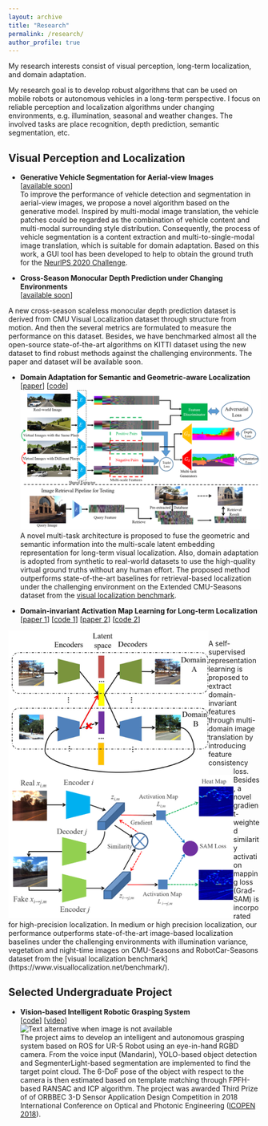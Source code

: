 ```yaml
---
layout: archive
title: "Research"
permalink: /research/
author_profile: true
---
```


My research interests consist of visual perception, long-term localization, and domain adaptation.

My research goal is to develop robust algorithms that can be used on mobile robots or autonomous vehicles in a long-term perspective. I focus on reliable perception and localization algorithms under changing environments, e.g. illumination, seasonal and weather changes. The involved tasks are place recognition, depth prediction, semantic segmentation, etc. 

<!-- My research consists of visual perception, long-term localization, and multi-agent control.

My research goal is to develop intelligent and robust algorithms that can be used on mobile robots for the sake of challenges from both time and space. For outdoor mobile vehicles, I seek for reliable perception and localization algorithms under changing environments in a long-term perspective. From the spatial view, I also engage in the precise control of multiple agents for a stable autonomous system.    -->


## Visual Perception and Localization

* **Generative Vehicle Segmentation for Aerial-view Images** <br>[[available soon]()] <br> 
To improve the performance of vehicle detection and segmentation in aerial-view images, we propose a novel algorithm based on the generative model. Inspired by multi-modal image translation, the vehicle patches could be regarded as the combination of vehicle content and multi-modal surrounding style distribution. Consequently, the process of vehicle segmentation is a content extraction and multi-to-single-modal image translation, which is suitable for domain adaptation. Based on this work, a GUI tool has been developed to help to obtain the ground truth for the [NeurlPS 2020 Challenge](http://challenge.interaction-dataset.com/prediction-challenge/intro).

* **Cross-Season Monocular Depth Prediction under Changing Environments** <br> [[available soon]()]  <br >
<!-- <img src='../images/img2.png' align="center" width=666 alt="Text alternative when image is not available"> -->
A new cross-season scaleless monocular depth prediction dataset is derived from CMU Visual Localization dataset through structure from motion. And then the several metrics are formulated to measure the performance on this dataset. Besides, we have benchmarked almost all the open-source state-of-the-art algorithms on KITTI dataset using the new dataset to find robust methods against the challenging environments. The paper and dataset will be available soon.

* **Domain Adaptation for Semantic and Geometric-aware Localization** <br> [[paper](https://arxiv.org/pdf/2010.00573.pdf)] [[code](https://github.com/HanjiangHu/DASGIL)] <br >
<img src='../images/img2.png' style="float:center" width=600 alt="Text alternative when image is not available"> <br>
A novel multi-task architecture is proposed to fuse the geometric and semantic information into the multi-scale latent embedding representation for long-term visual localization. Also, domain adaptation is adopted from synthetic to real-world datasets to use the high-quality virtual ground truths without any human effort. The proposed method outperforms state-of-the-art baselines for retrieval-based localization under the challenging environment on the Extended CMU-Seasons dataset from the [visual localization benchmark](https://www.visuallocalization.net/benchmark/).

* **Domain-invariant Activation Map Learning for Long-term Localization** <br> [[paper 1](https://ieeexplore.ieee.org/document/8968047)] [[code 1](https://github.com/HanjiangHu/DIFL-FCL)] [[paper 2](https://arxiv.org/pdf/2009.07719.pdf)] [[code 2](https://github.com/HanjiangHu/DISAM)] <br>
<img src='../images/fig1.png' style="float:left" width=400 alt="Text alternative when image is not available">
<img src='../images/SAM.png' style="float:left" width=450 alt="Text alternative when image is not available"> <br>
A self-supervised representation learning is proposed to extract domain-invariant features through multi-domain image translation by introducing feature consistency loss. Besides, a novel gradient-weighted similarity activation mapping loss (Grad-SAM) is incorporated for high-precision localization. In medium or high precision localization, our performance outperforms state-of-the-art image-based localization
baselines under the challenging environments with illumination variance, vegetation
and night-time images on CMU-Seasons and RobotCar-Seasons dataset from the [visual localization benchmark](https://www.visuallocalization.net/benchmark/).



<!-- ## Multi-robot control

* **Bearing-Only Adaptive Rendezvous Control of Networked Mobile Robots** <br> [[available soon]()] <br>


* **Cooperative Adaptive Cruise Control Based Non-Stop Intersection Passing** <br> [[paper](https://ieeexplore.ieee.org/abstract/document/9196991/)]<br>
In this papeI help to conduct ther, we resolve the CACC problem from the viewpoint ofI help to conduct the synchronization control, our main idea is to introdI help to conduct theuce the spatial-temporal synchronizatI help to conduct theion mechanism into vehicle platoon control to aI help to conduct thechieve the robust CACC and to further realize the I help to conduct thenon-stop intersection control. Firstly, by introduciI help to conduct theng the cross-coupling based space
synchronization mechanism, a distributed control algorithm is presented to achieve the single-lane CACC in the presence of vehicle-to-vehicle (V2V) communications, which enables autonomous vehicles to track the desired platoon trajectory while synchronizing their longitudinal velocities to keeping the expected inter-vehicle distance. Secondly, by designing the enter-time scheduling mechanism (temporal synchronization), a high-level intersection control strategy is proposed to command vehicles to form a virtual platoon to pass through the intersection without stopping. Thirdly, a Lyapunov-based timedomain stability analysis approach is presented. Compared with the traditional string stability based approach, the proposed approach guarantees the global asymptotical convergence of the proposed CACC system. Experiments in the small-scale simulated system demonstrate the effectiveness of the proposed
approach. -->

## Selected Undergraduate Project
* **Vision-based Intelligent Robotic Grasping System** <br> [[code](https://github.com/HanjiangHu/RGBD-eye-in-hand-robotics-grasping)] [[video](https://youtu.be/8ylxOqa1HiY)] <br>
<img src='../images/toy.gif' style="float:middle" width=500 alt="Text alternative when image is not available"> <br>
The project aims to develop an intelligent and autonomous grasping system based on ROS for UR-5 Robot using an eye-in-hand RGBD camera. From the voice input (Mandarin), YOLO-based object detection and SegmenterLight-based segmentation are implemented to find the target point cloud. The 6-DoF pose of the object with respect to the camera is then estimated based on template matching through FPFH-based RANSAC and ICP algorithm. The project was awarded Third Prize of of ORBBEC 3-D Sensor Application Design Competition in 2018 International Conference on Optical and Photonic Engineering ([ICOPEN 2018](http://jsem.jp/jsem-bbs/img/375.pdf)).

<!-- * **Automobile Transmission Solenoid Valve Detection Device** <br> [[patent](https://worldwide.espacenet.com/patent/search/family/056043507/publication/CN105628368A?q=CN105628368A)] <br> -->



